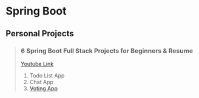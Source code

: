 # Spring Boot

## Personal Projects

> ### 6 Spring Boot Full Stack Projects for Beginners & Resume
> [Youtube Link](https://www.youtube.com/watch?v=SDZk34mh7wM)
> 1. Todo List App
> 2. Chat App
> 3. [Voting App](votingapp/README.md)